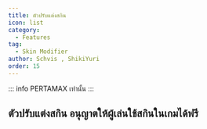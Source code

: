 ```yaml
---
title: ตัวปรับแต่งสกิน
icon: list
category:
  - Features
tag:
  - Skin Modifier
author: Schvis , ShikiYuri 
order: 15
---
```

::: info PERTAMAX เท่านั้น
:::
## ตัวปรับแต่งสกิน อนุญาตให้ผู้เล่นใช้สกินในเกมได้ฟรี
